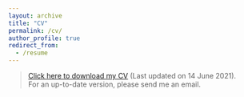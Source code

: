 ```yaml
---
layout: archive
title: "CV"
permalink: /cv/
author_profile: true
redirect_from:
  - /resume
---
```


> <a href="{{ site.url }}/files/CV_QBouniot.pdf">Click here to download my CV</a> (Last updated on 14 June 2021).  
> For an up-to-date version, please send me an email. 
 
 <br>

 <object data="{{ site.url }}/files/CV_QBouniot.pdf" width="1000" height="1000" type='application/pdf'/>